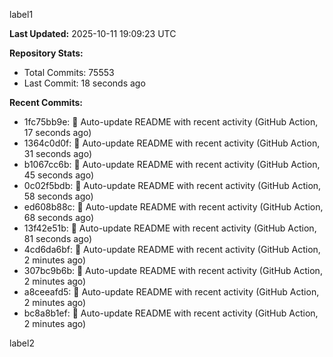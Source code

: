 
label1 
<!-- ACTIVITY_START -->
**Last Updated:** 2025-10-11 19:09:23 UTC

**Repository Stats:**
- Total Commits: 75553
- Last Commit: 18 seconds ago

**Recent Commits:**
- 1fc75bb9e: 🤖 Auto-update README with recent activity (GitHub Action, 17 seconds ago)
- 1364c0d0f: 🤖 Auto-update README with recent activity (GitHub Action, 31 seconds ago)
- b1067cc6b: 🤖 Auto-update README with recent activity (GitHub Action, 45 seconds ago)
- 0c02f5bdb: 🤖 Auto-update README with recent activity (GitHub Action, 58 seconds ago)
- ed608b88c: 🤖 Auto-update README with recent activity (GitHub Action, 68 seconds ago)
- 13f42e51b: 🤖 Auto-update README with recent activity (GitHub Action, 81 seconds ago)
- 4cd6da6bf: 🤖 Auto-update README with recent activity (GitHub Action, 2 minutes ago)
- 307bc9b6b: 🤖 Auto-update README with recent activity (GitHub Action, 2 minutes ago)
- a8ceeafd5: 🤖 Auto-update README with recent activity (GitHub Action, 2 minutes ago)
- bc8a8b1ef: 🤖 Auto-update README with recent activity (GitHub Action, 2 minutes ago)
<!-- ACTIVITY_END -->

label2

